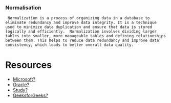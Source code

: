### Normalisation
     Normalization is a process of organizing data in a database to eliminate redundancy and improve data integrity. It is a technique used to minimize data duplication and ensure that data is stored logically and efficiently.  Normalization involves dividing larger tables into smaller, more manageable tables and defining relationships between them. This helps to reduce data redundancy and improve data consistency, which leads to better overall data quality.

# Resources
- [Microsoft?](https://docs.microsoft.com/en-us/office/troubleshoot/access/database-normalization-description)
- [Oracle?](https://docs.oracle.com/cd/B28359_01/server.111/b28318/normalization.htm)
- [Study?](https://study.com/academy/lesson/database-normalization-explanation-examples.html)
- [GeeksforGeeks?](https://www.geeksforgeeks.org/database-normalization-normal-forms/)